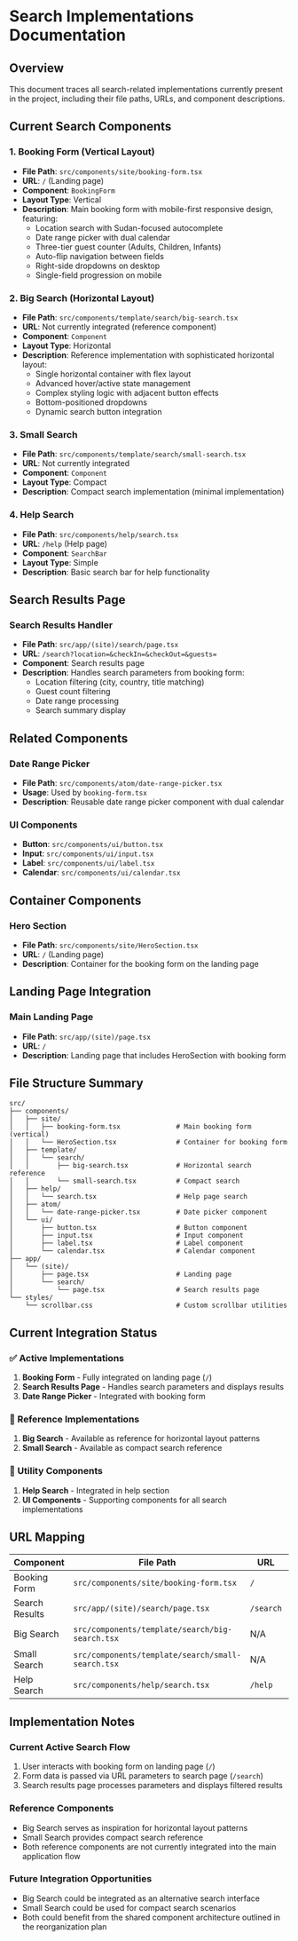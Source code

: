 # Search Implementations Documentation

## Overview

This document traces all search-related implementations currently present in the project, including their file paths, URLs, and component descriptions.

## Current Search Components

### 1. Booking Form (Vertical Layout)
- **File Path**: `src/components/site/booking-form.tsx`
- **URL**: `/` (Landing page)
- **Component**: `BookingForm`
- **Layout Type**: Vertical
- **Description**: Main booking form with mobile-first responsive design, featuring:
  - Location search with Sudan-focused autocomplete
  - Date range picker with dual calendar
  - Three-tier guest counter (Adults, Children, Infants)
  - Auto-flip navigation between fields
  - Right-side dropdowns on desktop
  - Single-field progression on mobile

### 2. Big Search (Horizontal Layout)
- **File Path**: `src/components/template/search/big-search.tsx`
- **URL**: Not currently integrated (reference component)
- **Component**: `Component`
- **Layout Type**: Horizontal
- **Description**: Reference implementation with sophisticated horizontal layout:
  - Single horizontal container with flex layout
  - Advanced hover/active state management
  - Complex styling logic with adjacent button effects
  - Bottom-positioned dropdowns
  - Dynamic search button integration

### 3. Small Search
- **File Path**: `src/components/template/search/small-search.tsx`
- **URL**: Not currently integrated
- **Component**: `Component`
- **Layout Type**: Compact
- **Description**: Compact search implementation (minimal implementation)

### 4. Help Search
- **File Path**: `src/components/help/search.tsx`
- **URL**: `/help` (Help page)
- **Component**: `SearchBar`
- **Layout Type**: Simple
- **Description**: Basic search bar for help functionality

## Search Results Page

### Search Results Handler
- **File Path**: `src/app/(site)/search/page.tsx`
- **URL**: `/search?location=&checkIn=&checkOut=&guests=`
- **Component**: Search results page
- **Description**: Handles search parameters from booking form:
  - Location filtering (city, country, title matching)
  - Guest count filtering
  - Date range processing
  - Search summary display

## Related Components

### Date Range Picker
- **File Path**: `src/components/atom/date-range-picker.tsx`
- **Usage**: Used by `booking-form.tsx`
- **Description**: Reusable date range picker component with dual calendar

### UI Components
- **Button**: `src/components/ui/button.tsx`
- **Input**: `src/components/ui/input.tsx`
- **Label**: `src/components/ui/label.tsx`
- **Calendar**: `src/components/ui/calendar.tsx`

## Container Components

### Hero Section
- **File Path**: `src/components/site/HeroSection.tsx`
- **URL**: `/` (Landing page)
- **Description**: Container for the booking form on the landing page

## Landing Page Integration

### Main Landing Page
- **File Path**: `src/app/(site)/page.tsx`
- **URL**: `/`
- **Description**: Landing page that includes HeroSection with booking form

## File Structure Summary

```
src/
├── components/
│   ├── site/
│   │   ├── booking-form.tsx              # Main booking form (vertical)
│   │   └── HeroSection.tsx               # Container for booking form
│   ├── template/
│   │   └── search/
│   │       ├── big-search.tsx            # Horizontal search reference
│   │       └── small-search.tsx          # Compact search
│   ├── help/
│   │   └── search.tsx                    # Help page search
│   ├── atom/
│   │   └── date-range-picker.tsx         # Date picker component
│   └── ui/
│       ├── button.tsx                    # Button component
│       ├── input.tsx                     # Input component
│       ├── label.tsx                     # Label component
│       └── calendar.tsx                  # Calendar component
├── app/
│   └── (site)/
│       ├── page.tsx                      # Landing page
│       └── search/
│           └── page.tsx                  # Search results page
└── styles/
    └── scrollbar.css                     # Custom scrollbar utilities
```

## Current Integration Status

### ✅ Active Implementations
1. **Booking Form** - Fully integrated on landing page (`/`)
2. **Search Results Page** - Handles search parameters and displays results
3. **Date Range Picker** - Integrated with booking form

### 🔄 Reference Implementations
1. **Big Search** - Available as reference for horizontal layout patterns
2. **Small Search** - Available as compact search reference

### 🔧 Utility Components
1. **Help Search** - Integrated in help section
2. **UI Components** - Supporting components for all search implementations

## URL Mapping

| Component | File Path | URL | Status |
|-----------|-----------|-----|--------|
| Booking Form | `src/components/site/booking-form.tsx` | `/` | ✅ Active |
| Search Results | `src/app/(site)/search/page.tsx` | `/search` | ✅ Active |
| Big Search | `src/components/template/search/big-search.tsx` | N/A | 🔄 Reference |
| Small Search | `src/components/template/search/small-search.tsx` | N/A | 🔄 Reference |
| Help Search | `src/components/help/search.tsx` | `/help` | ✅ Active |

## Implementation Notes

### Current Active Search Flow
1. User interacts with booking form on landing page (`/`)
2. Form data is passed via URL parameters to search page (`/search`)
3. Search results page processes parameters and displays filtered results

### Reference Components
- Big Search serves as inspiration for horizontal layout patterns
- Small Search provides compact search reference
- Both reference components are not currently integrated into the main application flow

### Future Integration Opportunities
- Big Search could be integrated as an alternative search interface
- Small Search could be used for compact search scenarios
- Both could benefit from the shared component architecture outlined in the reorganization plan 